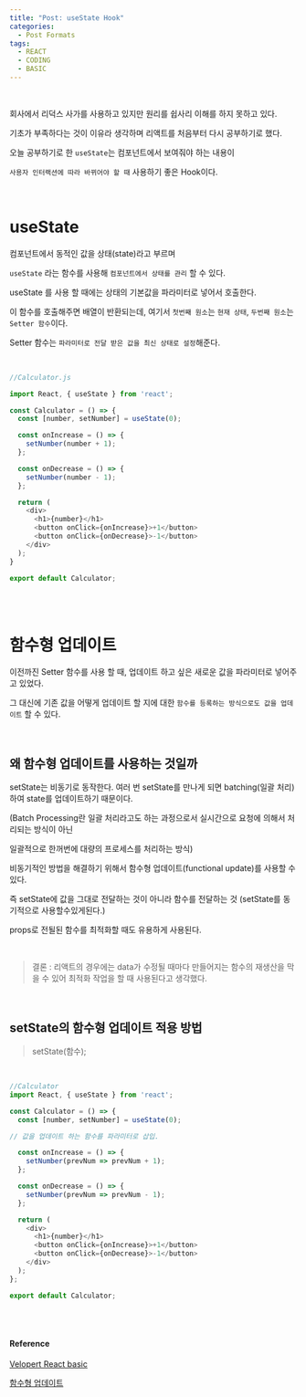 ```yaml
---
title: "Post: useState Hook"
categories:
  - Post Formats
tags:
  - REACT
  - CODING
  - BASIC
---
```


<br>

회사에서 리덕스 사가를 사용하고 있지만 원리를 쉽사리 이해를 하지 못하고 있다.

기초가 부족하다는 것이 이유라 생각하며 리액트를 처음부터 다시 공부하기로 했다.

오늘 공부하기로 한 `useState`는 컴포넌트에서 보여줘야 하는 내용이

`사용자 인터랙션에 따라 바뀌어야 할 때` 사용하기 좋은 Hook이다.

<br>

# useState 

컴포넌트에서 동적인 값을 상태(state)라고 부르며

`useState` 라는 함수를 사용해 `컴포넌트에서 상태를 관리` 할 수 있다.

useState 를 사용 할 때에는 상태의 기본값을 파라미터로 넣어서 호출한다.

이 함수를 호출해주면 배열이 반환되는데, 여기서 `첫번째 원소`는 `현재 상태`, `두번째 원소`는 `Setter 함수`이다.

Setter 함수는 `파라미터로 전달 받은 값을 최신 상태로 설정`해준다.

<br>

```js
//Calculator.js

import React, { useState } from 'react';

const Calculator = () => {
  const [number, setNumber] = useState(0);

  const onIncrease = () => {
    setNumber(number + 1);
  };

  const onDecrease = () => {
    setNumber(number - 1);
  };

  return (
    <div>
      <h1>{number}</h1>
      <button onClick={onIncrease}>+1</button>
      <button onClick={onDecrease}>-1</button>
    </div>
  );
}

export default Calculator;
```

<br>
<br>

# 함수형 업데이트

이전까진 Setter 함수를 사용 할 때, 업데이트 하고 싶은 새로운 값을 파라미터로 넣어주고 있었다.

그 대신에 기존 값을 어떻게 업데이트 할 지에 대한 `함수를 등록하는 방식으로도 값을 업데이트` 할 수 있다.

<br>

## 왜 함수형 업데이트를 사용하는 것일까

setState는 비동기로 동작한다. 여러 번 setState를 만나게 되면 batching(일괄 처리)하여 state를 업데이트하기 때문이다.

(Batch Processing란 일괄 처리라고도 하는 과정으로서 실시간으로 요청에 의해서 처리되는 방식이 아닌

일괄적으로 한꺼번에 대량의 프로세스를 처리하는 방식)

비동기적인 방법을 해결하기 위해서 함수형 업데이트(functional update)를 사용할 수 있다.

즉 setState에 값을 그대로 전달하는 것이 아니라 함수를 전달하는 것 (setState를 동기적으로 사용할수있게된다.)

props로 전될된 함수를 최적화할 때도 유용하게 사용된다.

<br>

> 결론 : 리액트의 경우에는 data가 수정될 때마다 만들어지는 함수의 재생산을 막을 수 있어 최적화 작업을 할 때 사용된다고 생각했다.

<br>

## setState의 함수형 업데이트 적용 방법

> setState(함수);

<br>

```js
//Calculator
import React, { useState } from 'react';

const Calculator = () => {
  const [number, setNumber] = useState(0);

// 값을 업데이트 하는 함수를 파라미터로 삽입.

  const onIncrease = () => {
    setNumber(prevNum => prevNum + 1);
  };

  const onDecrease = () => {
    setNumber(prevNum => prevNum - 1);
  };

  return (
    <div>
      <h1>{number}</h1>
      <button onClick={onIncrease}>+1</button>
      <button onClick={onDecrease}>-1</button>
    </div>
  );
};

export default Calculator;
```

<br>
<br>

#### Reference

[Velopert React basic](https://react.vlpt.us/basic/07-useState.html)

[함수형 업데이트](https://dodokim.medium.com/setstate-%EB%A5%BC-%ED%95%A8%EC%88%98%ED%98%95%EC%9C%BC%EB%A1%9C-%EC%82%AC%EC%9A%A9%ED%95%98%EA%B8%B0-763402cbc3e5)
